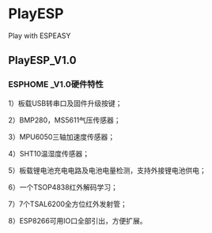 # PlayESP
Play with ESPEASY

## PlayESP_V1.0
### ESPHOME _V1.0硬件特性

1）板载USB转串口及固件升级按键；

2）BMP280，MS5611气压传感器；

3）MPU6050三轴加速度传感器；

4）SHT10温湿度传感器；

5）板载锂电池充电电路及电池电量检测，支持外接锂电池供电；

6）一个TSOP4838红外解码学习；

7）7个TSAL6200全方位红外发射管；

8）ESP8266可用IO口全部引出，方便扩展。
